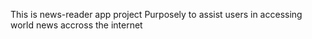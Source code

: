 This is news-reader app project 
Purposely to assist users in accessing world news  accross the internet

